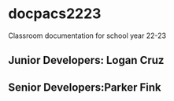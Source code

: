# docpacs2223
Classroom documentation for school year 22-23

## Junior Developers: Logan Cruz

## Senior Developers:Parker Fink